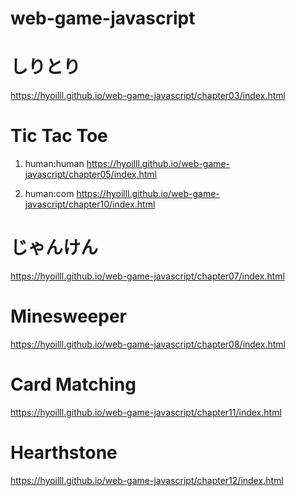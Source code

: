 # web-game-javascript

# しりとり

https://hyoilll.github.io/web-game-javascript/chapter03/index.html

# Tic Tac Toe

1. human:human
   https://hyoilll.github.io/web-game-javascript/chapter05/index.html

2. human:com
   https://hyoilll.github.io/web-game-javascript/chapter10/index.html

# じゃんけん

https://hyoilll.github.io/web-game-javascript/chapter07/index.html

# Minesweeper

https://hyoilll.github.io/web-game-javascript/chapter08/index.html

# Card Matching

https://hyoilll.github.io/web-game-javascript/chapter11/index.html

# Hearthstone

https://hyoilll.github.io/web-game-javascript/chapter12/index.html
